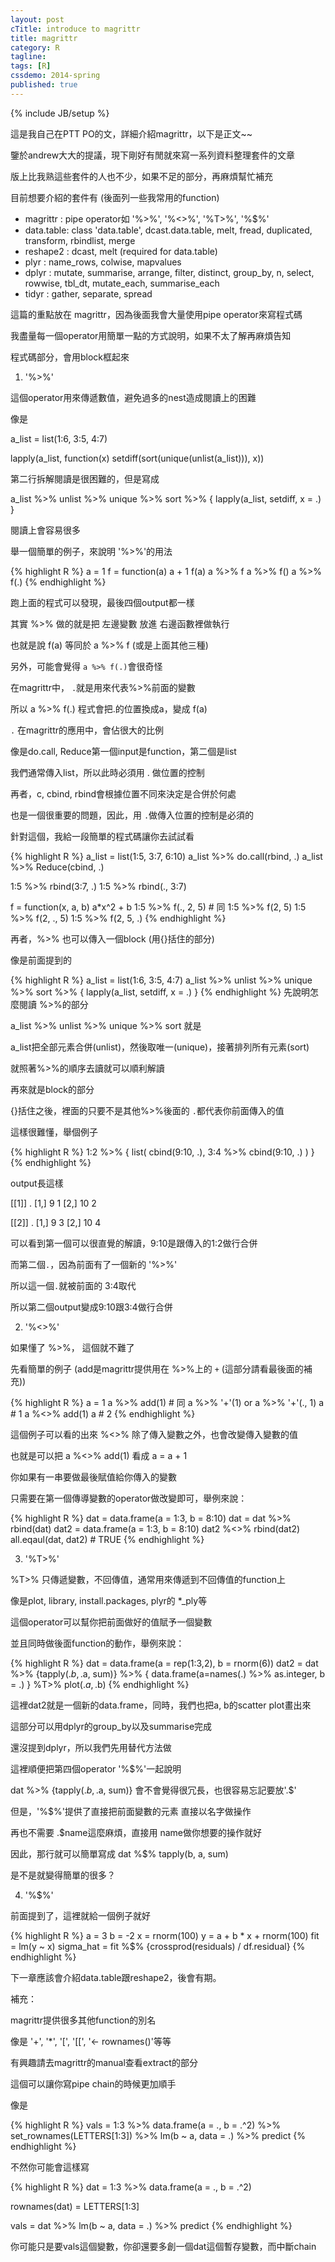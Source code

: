```yaml
---
layout: post
cTitle: introduce to magrittr
title: magrittr
category: R
tagline:
tags: [R]
cssdemo: 2014-spring
published: true
---
```

{% include JB/setup %}

這是我自己在PTT PO的文，詳細介紹magrittr，以下是正文~~

鑒於andrew大大的提議，現下剛好有閒就來寫一系列資料整理套件的文章

版上比我熟這些套件的人也不少，如果不足的部分，再麻煩幫忙補充

<!-- more -->

目前想要介紹的套件有 (後面列一些我常用的function)

  - magrittr  : pipe operator如 '%>%', '%<>%', '%T>%', '%$%'
  - data.table: class 'data.table', dcast.data.table, melt, fread,
                duplicated, transform, rbindlist, merge
  - reshape2  : dcast, melt (required for data.table)
  - plyr      : name_rows, colwise, mapvalues
  - dplyr     : mutate, summarise, arrange, filter, distinct, group_by, n,
                select, rowwise, tbl_dt, mutate_each, summarise_each
  - tidyr     : gather, separate, spread


這篇的重點放在 magrittr，因為後面我會大量使用pipe operator來寫程式碼

我盡量每一個operator用簡單一點的方式說明，如果不太了解再麻煩告知

程式碼部分，會用block框起來

1. '%>%'

這個operator用來傳遞數值，避免過多的nest造成閱讀上的困難

像是

a_list = list(1:6, 3:5, 4:7)

lapply(a_list, function(x) setdiff(sort(unique(unlist(a_list))), x))

第二行拆解閱讀是很困難的，但是寫成

a_list %>% unlist %>% unique %>% sort %>% {
   lapply(a_list, setdiff, x = .)
}

閱讀上會容易很多


舉一個簡單的例子，來說明 '%>%'的用法

{% highlight R %}
  a = 1
  f = function(a) a + 1
  f(a)
  a %>% f
  a %>% f()
  a %>% f(.)
{% endhighlight %}

跑上面的程式可以發現，最後四個output都一樣

其實 %>% 做的就是把 左邊變數 放進 右邊函數裡做執行

也就是說  f(a) 等同於  a %>% f (或是上面其他三種)

另外，可能會覺得 `a %>% f(.)`會很奇怪

在magrittr中， `.`就是用來代表%>%前面的變數

所以 a %>% f(.) 程式會把.的位置換成a，變成 f(a)


`.` 在magrittr的應用中，會佔很大的比例

像是do.call, Reduce第一個input是function，第二個是list

我們通常傳入list，所以此時必須用 . 做位置的控制

再者，c, cbind, rbind會根據位置不同來決定是合併於何處

也是一個很重要的問題，因此，用 `.`做傳入位置的控制是必須的

針對這個，我給一段簡單的程式碼讓你去試試看

{% highlight R %}
  a_list = list(1:5, 3:7, 6:10)
  a_list %>% do.call(rbind, .)
  a_list %>% Reduce(cbind, .)

  1:5 %>% rbind(3:7, .)
  1:5 %>% rbind(., 3:7)

  f = function(x, a, b) a*x^2 + b
  1:5 %>% f(., 2, 5) # 同 1:5 %>% f(2, 5)
  1:5 %>% f(2, ., 5)
  1:5 %>% f(2, 5, .)
{% endhighlight %}

再者，%>% 也可以傳入一個block (用{}括住的部分)

像是前面提到的

{% highlight R %}
  a_list = list(1:6, 3:5, 4:7)
  a_list %>% unlist %>% unique %>% sort %>% {
    lapply(a_list, setdiff, x = .)
  }
{% endhighlight %}
先說明怎麼閱讀 %>%的部分

a_list %>% unlist %>% unique %>% sort 就是

a_list把全部元素合併(unlist)，然後取唯一(unique)，接著排列所有元素(sort)

就照著%>%的順序去讀就可以順利解讀

再來就是block的部分

{}括住之後，裡面的只要不是其他%>%後面的 `.`都代表你前面傳入的值

這樣很難懂，舉個例子

{% highlight R %}
1:2 %>% {
  list(
    cbind(9:10, .),
    3:4 %>% cbind(9:10, .)
  )
}
{% endhighlight %}

output長這樣

[[1]]
        .
[1,]  9 1
[2,] 10 2

[[2]]
        .
[1,]  9 3
[2,] 10 4

可以看到第一個可以很直覺的解讀，9:10是跟傳入的1:2做行合併

而第二個`.`，因為前面有了一個新的 '%>%'

所以這一個`.`就被前面的 3:4取代

所以第二個output變成9:10跟3:4做行合併


2. '%<>%'

如果懂了 %>%， 這個就不難了

先看簡單的例子 (add是magrittr提供用在 %>%上的 `+` (這部分請看最後面的補充))

{% highlight R %}
  a = 1
  a %>% add(1)  # 同 a %>% '+'(1) or a %>% '+'(., 1)
  a # 1
  a %<>% add(1)
  a  # 2
{% endhighlight %}

這個例子可以看的出來  %<>% 除了傳入變數之外，也會改變傳入變數的值

也就是可以把 a %<>% add(1) 看成  a = a + 1

你如果有一串要做最後賦值給你傳入的變數

只需要在第一個傳導變數的operator做改變即可，舉例來說：

{% highlight R %}
  dat = data.frame(a = 1:3, b = 8:10)
  dat = dat %>% rbind(dat)
  dat2 = data.frame(a = 1:3, b = 8:10)
  dat2 %<>% rbind(dat2)
  all.eqaul(dat, dat2) # TRUE
{% endhighlight %}

3. '%T>%'

%T>% 只傳遞變數，不回傳值，通常用來傳遞到不回傳值的function上

像是plot, library, install.packages, plyr的 *_ply等

這個operator可以幫你把前面做好的值賦予一個變數

並且同時做後面function的動作，舉例來說：

{% highlight R %}
  dat = data.frame(a = rep(1:3,2), b = rnorm(6))
  dat2 = dat %>% {tapply(.$b, .$a, sum)} %>%
    { data.frame(a=names(.) %>% as.integer, b = .)
    } %T>% plot(.$a, .$b)
{% endhighlight %}

這裡dat2就是一個新的data.frame，同時，我們也把a, b的scatter plot畫出來

這部分可以用dplyr的group_by以及summarise完成

還沒提到dplyr，所以我們先用替代方法做


這裡順便把第四個operator '%$%'一起說明

dat %>% {tapply(.$b, .$a, sum)} 會不會覺得很冗長，也很容易忘記要放'.$'

但是，'%$%'提供了直接把前面變數的元素 直接以名字做操作

再也不需要 .$name這麼麻煩，直接用 name做你想要的操作就好

因此，那行就可以簡單寫成 dat %$% tapply(b, a, sum)

是不是就變得簡單的很多？


4. '%$%'

前面提到了，這裡就給一個例子就好

{% highlight R %}
  a = 3
  b = -2
  x = rnorm(100)
  y = a + b * x + rnorm(100)
  fit = lm(y ~ x)
  sigma_hat = fit %$% {crossprod(residuals) / df.residual}
{% endhighlight %}

下一章應該會介紹data.table跟reshape2，後會有期。


補充：

magrittr提供很多其他function的別名

像是 '+', '*', '[', '[[', '<- rownames()'等等

有興趣請去magrittr的manual查看extract的部分

這個可以讓你寫pipe chain的時候更加順手

像是

{% highlight R %}
vals = 1:3 %>% data.frame(a = ., b = .^2) %>% set_rownames(LETTERS[1:3]) %>%
  lm(b ~ a, data = .) %>% predict
{% endhighlight %}

不然你可能會這樣寫

{% highlight R %}
dat = 1:3 %>% data.frame(a = ., b = .^2)

rownames(dat) = LETTERS[1:3]

vals = dat %>% lm(b ~ a, data = .) %>% predict
{% endhighlight %}

你可能只是要vals這個變數，你卻還要多創一個dat這個暫存變數，而中斷chain

